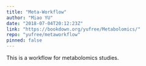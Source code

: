 ```yaml
---
title: "Meta-Workflow"
author: "Miao YU"
date: "2018-07-04T20:12:23Z"
link: "https://bookdown.org/yufree/Metabolomics/"
repo: "yufree/metaworkflow"
pinned: false
---
```


This is a workflow for metabolomics studies.
